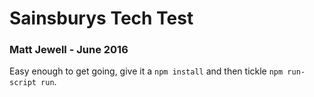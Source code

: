 # Sainsburys Tech Test
### Matt Jewell - June 2016

 Easy enough to get going, give it a `npm install` and then tickle `npm run-script run`.